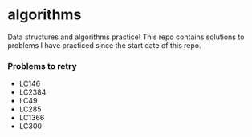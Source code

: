 # algorithms
Data structures and algorithms practice! This repo contains solutions to problems I have practiced since the start date of this repo.

### Problems to retry
- LC146
- LC2384
- LC49
- LC285
- LC1366
- LC300
